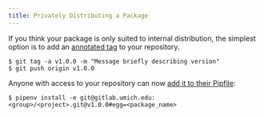 ```yaml
---
title: Privately Distributing a Package
---
```


If you think your package is only suited to internal distribution, the simplest option is to add an [annotated tag](https://docs.gitlab.com/ee/university/training/topics/tags.html) to your repository.

```terminal
$ git tag -a v1.0.0 -m "Message briefly describing version"
$ git push origin v1.0.0
```

Anyone with access to your repository can now [add it to their Pipfile](https://docs.pipenv.org/en/latest/basics/#a-note-about-vcs-dependencies):

```terminal
$ pipenv install -e git@gitlab.umich.edu:<group>/<project>.git@v1.0.0#egg=<package_name>
```
